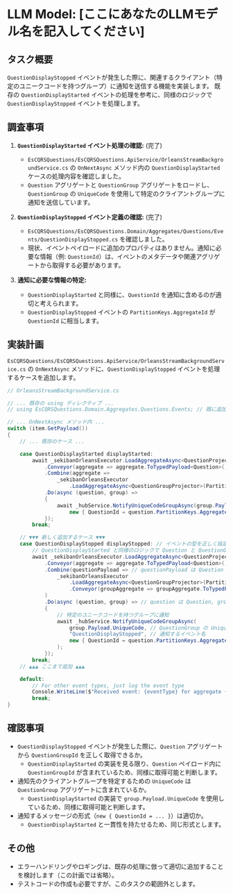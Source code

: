 # LLM Model: [ここにあなたのLLMモデル名を記入してください]

## タスク概要

`QuestionDisplayStopped` イベントが発生した際に、関連するクライアント（特定のユニークコードを持つグループ）に通知を送信する機能を実装します。
既存の `QuestionDisplayStarted` イベントの処理を参考に、同様のロジックで `QuestionDisplayStopped` イベントを処理します。

## 調査事項

1.  **`QuestionDisplayStarted` イベント処理の確認:** (完了)
    *   `EsCQRSQuestions/EsCQRSQuestions.ApiService/OrleansStreamBackgroundService.cs` の `OnNextAsync` メソッド内の `QuestionDisplayStarted` ケースの処理内容を確認しました。
    *   `Question` アグリゲートと `QuestionGroup` アグリゲートをロードし、`QuestionGroup` の `UniqueCode` を使用して特定のクライアントグループに通知を送信しています。

2.  **`QuestionDisplayStopped` イベント定義の確認:** (完了)
    *   `EsCQRSQuestions/EsCQRSQuestions.Domain/Aggregates/Questions/Events/QuestionDisplayStopped.cs` を確認しました。
    *   現状、イベントペイロードに追加のプロパティはありません。通知に必要な情報（例: `QuestionId`）は、イベントのメタデータや関連アグリゲートから取得する必要があります。

3.  **通知に必要な情報の特定:**
    *   `QuestionDisplayStarted` と同様に、`QuestionId` を通知に含めるのが適切と考えられます。
    *   `QuestionDisplayStopped` イベントの `PartitionKeys.AggregateId` が `QuestionId` に相当します。

## 実装計画

`EsCQRSQuestions/EsCQRSQuestions.ApiService/OrleansStreamBackgroundService.cs` の `OnNextAsync` メソッドに、`QuestionDisplayStopped` イベントを処理するケースを追加します。

```csharp
// OrleansStreamBackgroundService.cs

// ... 既存の using ディレクティブ ...
// using EsCQRSQuestions.Domain.Aggregates.Questions.Events; // 既に追加されているはず

// ... OnNextAsync メソッド内 ...
switch (item.GetPayload())
{
    // ... 既存のケース ...

    case QuestionDisplayStarted displayStarted:
        await _sekibanOrleansExecutor.LoadAggregateAsync<QuestionProjector>(item.PartitionKeys)
            .Conveyor(aggregate => aggregate.ToTypedPayload<Question>())
            .Combine(aggregate =>
                _sekibanOrleansExecutor
                    .LoadAggregateAsync<QuestionGroupProjector>(PartitionKeys.Existing<QuestionGroupProjector>(aggregate.Payload.QuestionGroupId)).Conveyor(group => group.ToTypedPayload<QuestionGroup>()))
            .Do(async (question, group) =>
            {
                await _hubService.NotifyUniqueCodeGroupAsync(group.Payload.UniqueCode, "QuestionDisplayStarted",
                    new { QuestionId = question.PartitionKeys.AggregateId });
            });
        break;

    // ▼▼▼ 新しく追加するケース ▼▼▼
    case QuestionDisplayStopped displayStopped: // イベントの型を正しく指定
        // QuestionDisplayStarted と同様のロジックで Question と QuestionGroup をロード
        await _sekibanOrleansExecutor.LoadAggregateAsync<QuestionProjector>(item.PartitionKeys) // item.PartitionKeys は Question のもの
            .Conveyor(aggregate => aggregate.ToTypedPayload<Question>()) // Question ペイロードを取得
            .Combine(questionPayload => // questionPayload は Question
                _sekibanOrleansExecutor
                    .LoadAggregateAsync<QuestionGroupProjector>(PartitionKeys.Existing<QuestionGroupProjector>(questionPayload.Payload.QuestionGroupId)) // QuestionGroupId を使って QuestionGroup をロード
                    .Conveyor(groupAggregate => groupAggregate.ToTypedPayload<QuestionGroup>()) // QuestionGroup ペイロードを取得
            )
            .Do(async (question, group) => // question は Question, group は QuestionGroup
            {
                // 特定のユニークコードを持つグループに通知
                await _hubService.NotifyUniqueCodeGroupAsync(
                    group.Payload.UniqueCode, // QuestionGroup の UniqueCode
                    "QuestionDisplayStopped", // 通知するイベント名
                    new { QuestionId = question.PartitionKeys.AggregateId } // 通知するデータ (QuestionId)
                );
            });
        break;
    // ▲▲▲ ここまで追加 ▲▲▲

    default:
        // For other event types, just log the event type
        Console.WriteLine($"Received event: {eventType} for aggregate {aggregateId}");
        break;
}
```

## 確認事項

*   `QuestionDisplayStopped` イベントが発生した際に、`Question` アグリゲートから `QuestionGroupId` を正しく取得できるか。
    *   `QuestionDisplayStarted` の実装を見る限り、`Question` ペイロード内に `QuestionGroupId` が含まれているため、同様に取得可能と判断します。
*   通知先のクライアントグループを特定するための `UniqueCode` は `QuestionGroup` アグリゲートに含まれているか。
    *   `QuestionDisplayStarted` の実装で `group.Payload.UniqueCode` を使用しているため、同様に取得可能と判断します。
*   通知するメッセージの形式（`new { QuestionId = ... }`）は適切か。
    *   `QuestionDisplayStarted` と一貫性を持たせるため、同じ形式とします。

## その他

*   エラーハンドリングやロギングは、既存の処理に倣って適切に追加することを検討します（この計画では省略）。
*   テストコードの作成も必要ですが、このタスクの範囲外とします。
